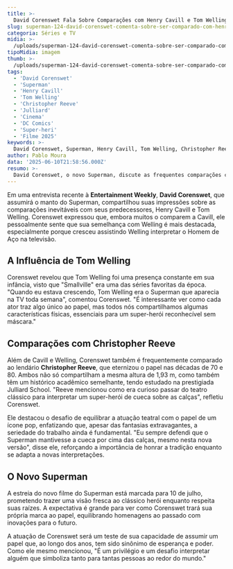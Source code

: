 ```yaml
---
title: >-
  David Corenswet Fala Sobre Comparações com Henry Cavill e Tom Welling no Papel de Superman
slug: superman-124-david-corenswet-comenta-sobre-ser-comparado-com-henry-cavill-e-tom-welling
categoria: Séries e TV
midia: >-
  /uploads/superman-124-david-corenswet-comenta-sobre-ser-comparado-com-henry-cavill-e-tom-welling-thumb.jpg
tipoMidia: imagem
thumb: >-
  /uploads/superman-124-david-corenswet-comenta-sobre-ser-comparado-com-henry-cavill-e-tom-welling-thumb.jpg
tags:
  - 'David Corenswet'
  - 'Superman'
  - 'Henry Cavill'
  - 'Tom Welling'
  - 'Christopher Reeve'
  - 'Julliard'
  - 'Cinema'
  - 'DC Comics'
  - 'Super-heri'
  - 'Filme 2025'
keywords: >-
  David Corenswet, Superman, Henry Cavill, Tom Welling, Christopher Reeve, Julliard, Cinema, DC Comics, Super-herói, Filme 2025
author: Pablo Moura
data: '2025-06-10T21:58:56.000Z'
resumo: >-
  David Corenswet, o novo Superman, discute as frequentes comparações com as atuações icônicas de Henry Cavill e Tom Welling, enquanto reflete sobre a influência de Christopher Reeve.
---
```


Em uma entrevista recente à **Entertainment Weekly**, **David Corenswet**, que assumirá o manto do Superman, compartilhou suas impressões sobre as comparações inevitáveis com seus predecessores, Henry Cavill e Tom Welling. Corenswet expressou que, embora muitos o comparem a Cavill, ele pessoalmente sente que sua semelhança com Welling é mais destacada, especialmente porque cresceu assistindo Welling interpretar o Homem de Aço na televisão.

## A Influência de Tom Welling

Corenswet revelou que Tom Welling foi uma presença constante em sua infância, visto que "Smallville" era uma das séries favoritas da época. "Quando eu estava crescendo, Tom Welling era o Superman que aparecia na TV toda semana", comentou Corenswet. "É interessante ver como cada ator traz algo único ao papel, mas todos nós compartilhamos algumas características físicas, essenciais para um super-herói reconhecível sem máscara."

## Comparações com Christopher Reeve

Além de Cavill e Welling, Corenswet também é frequentemente comparado ao lendário **Christopher Reeve**, que eternizou o papel nas décadas de 70 e 80. Ambos não só compartilham a mesma altura de 1,93 m, como também têm um histórico acadêmico semelhante, tendo estudado na prestigiada Julliard School. "Reeve mencionou como era curioso passar do teatro clássico para interpretar um super-herói de cueca sobre as calças", refletiu Corenswet.

Ele destacou o desafio de equilibrar a atuação teatral com o papel de um ícone pop, enfatizando que, apesar das fantasias extravagantes, a seriedade do trabalho ainda é fundamental. "Eu sempre defendi que o Superman mantivesse a cueca por cima das calças, mesmo nesta nova versão", disse ele, reforçando a importância de honrar a tradição enquanto se adapta a novas interpretações.

## O Novo Superman

A estreia do novo filme do Superman está marcada para 10 de julho, prometendo trazer uma visão fresca ao clássico herói enquanto respeita suas raízes. A expectativa é grande para ver como Corenswet trará sua própria marca ao papel, equilibrando homenagens ao passado com inovações para o futuro.

A atuação de Corenswet será um teste de sua capacidade de assumir um papel que, ao longo dos anos, tem sido sinônimo de esperança e poder. Como ele mesmo mencionou, "É um privilégio e um desafio interpretar alguém que simboliza tanto para tantas pessoas ao redor do mundo."